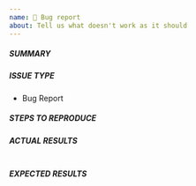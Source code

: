 ```yaml
---
name: 🐛 Bug report
about: Tell us what doesn't work as it should
---
```

<!--- First, verify that your issue is not already reported on GitHub -->
<!--- Also test if the latest master branch is affected too -->
<!--- Complete *all* sections as described, this form is processed automatically -->

##### SUMMARY
<!--- Explain the problem briefly below -->

##### ISSUE TYPE
- Bug Report

##### STEPS TO REPRODUCE
<!--- Describe exactly how to reproduce the problem, using a minimal test-case -->

##### ACTUAL RESULTS
<!--- Describe what actually happened. If possible run with extra verbosity (-vvvv) -->

<!--- Paste verbatim command output between quotes -->
```paste below

```

##### EXPECTED RESULTS
<!--- Describe what you expected to happen when running the steps above -->
